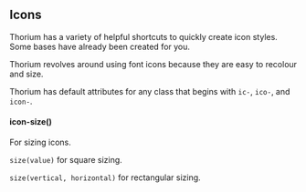 ## Icons

Thorium has a variety of helpful shortcuts to quickly create icon styles. Some bases have already been created for you.

Thorium revolves around using font icons because they are easy to recolour and size.

Thorium has default attributes for any class that begins with `ic-`, `ico-`, and `icon-`.

#### icon-size()
For sizing icons. 


`size(value)` for square sizing.

`size(vertical, horizontal)` for rectangular sizing.
